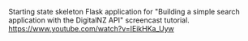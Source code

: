 Starting state skeleton Flask application for "Building a simple search application with the DigitalNZ API" screencast tutorial.
https://www.youtube.com/watch?v=IEikHKa_Uyw
